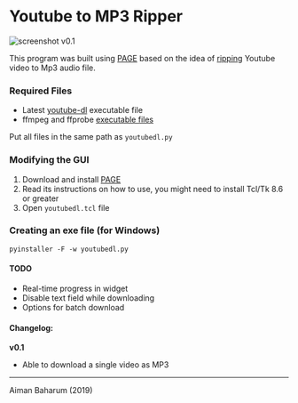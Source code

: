 # Youtube to MP3 Ripper

![screenshot v0.1](https://i.imgur.com/yZ9i2B5.jpg)

This program was built using [PAGE][4] based on the idea of [ripping][3] Youtube video to Mp3 audio file.

### Required Files

- Latest [youtube-dl][1] executable file
- ffmpeg and ffprobe [executable files][2]

Put all files in the same path as `youtubedl.py`

### Modifying the GUI

1. Download and install [PAGE][4]
2. Read its instructions on how to use, you might need to install Tcl/Tk 8.6 or greater
3. Open `youtubedl.tcl` file

### Creating an exe file (for Windows)

```
pyinstaller -F -w youtubedl.py
```

#### TODO

- Real-time progress in widget
- Disable text field while downloading
- Options for batch download

#### Changelog:

**v0.1**
- Able to download a single video as MP3

--- 

Aiman Baharum (2019)

[1]: https://github.com/rg3/youtube-dl/releases
[2]: https://ffbinaries.com/downloads
[3]: https://blog.aimanbaharum.com/2017/12/12/ripping-youtube-videos-to-mp3-using-command-prompt/
[4]: http://page.sourceforge.net/
[5]: https://www.activestate.com/products/activetcl/downloads/